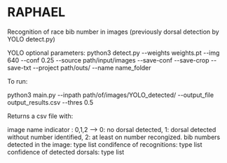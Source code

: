 # RAPHAEL

Recognition of race bib number in images (previously dorsal detection by YOLO detect.py) 

YOLO optional parameters: 
python3 detect.py --weights weights.pt --img 640 --conf 0.25 --source path/input/images --save-conf --save-crop --save-txt --project path/outs/ --name name_folder

To run:

python3 main.py --inpath path/of/images/YOLO_detected/ --output_file output_results.csv --thres 0.5

Returns a csv file with:

image name
indicator : 0,1,2 --> 0: no dorsal detected, 1: dorsal detected without number identified, 2: at least on number recongized.
bib numbers detected in the image: type list
condifence of recognitions: type list
confidence of detected dorsals: type list

